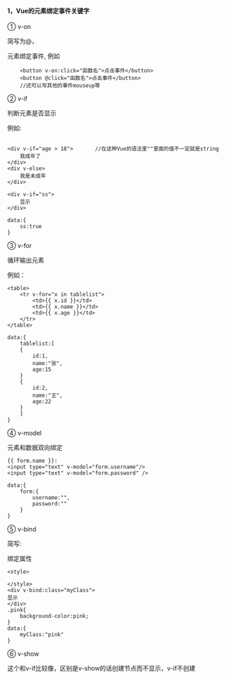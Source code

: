 #### 1，Vue的元素绑定事件关键字

① v-on

简写为@，


元素绑定事件,
例如
```
    <button v-on:click="函数名">点击事件</button>   
    <button @click="函数名">点击事件</button>
    //还可以写其他的事件mouseup等
```

② v-if
    
判断元素是否显示

例如:
```

<div v-if="age > 18">       //在这种Vue的语法里""里面的值不一定就是string
    我成年了
</div>
<div v-else>
    我是未成年
</div>

<div v-if="ss">
    显示
</div>

data:{
    ss:true
}
```

③ v-for 

循环输出元素

例如：
```
<table>
    <tr v-for="x in tablelist">
        <td>{{ x.id }}</td>
        <td>{{ x.name }}</td>
        <td>{{ x.age }}</td>
    </tr>
</table>

data:{
    tablelist:[
    {
        id:1,
        name:"张",
        age:15
    }
    {
        id:2,
        name:"王",
        age:22
    }
    ]
}
```

④ v-model

元素和数据双向绑定

```
{{ form.name }}:
<input type="text" v-model="form.username"/>
<input type="text" v-model="form.password" />

data:{
    form:{
        username:"",
        password:""
    }
}
````

⑤ v-bind

简写:

绑定属性

```
<style>
    
</style>
<div v-bind:class="myClass">
显示
</div>
.pink{
    background-color:pink;
}
data:{
    myClass:"pink"
}
```

⑥ v-show

这个和v-if比较像，区别是v-show的话创建节点而不显示，v-if不创建